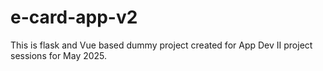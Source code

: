 # e-card-app-v2
This is flask and Vue based dummy project created for App Dev II project sessions for May 2025.
